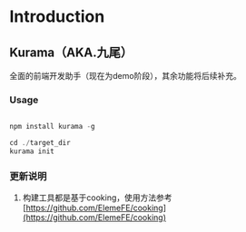 Introduction
====

## Kurama（AKA.九尾）

全面的前端开发助手（现在为demo阶段），其余功能将后续补充。

### Usage

```js

npm install kurama -g

cd ./target_dir
kurama init

```

### 更新说明

1. 构建工具都是基于cooking，使用方法参考[https://github.com/ElemeFE/cooking](https://github.com/ElemeFE/cooking)